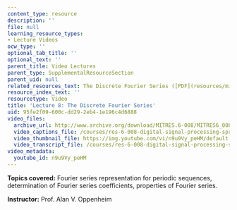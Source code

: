 ```yaml
---
content_type: resource
description: ''
file: null
learning_resource_types:
- Lecture Videos
ocw_type: ''
optional_tab_title: ''
optional_text: ''
parent_title: Video Lectures
parent_type: SupplementalResourceSection
parent_uid: null
related_resources_text: The Discrete Fourier Series ([PDF](resources/mitres_6_008s11_lec08-1))
resource_index_text: ''
resourcetype: Video
title: 'Lecture 8: The Discrete Fourier Series'
uid: 95fe2f09-600c-dd29-2eb4-1e196c4d6888
video_files:
  archive_url: http://www.archive.org/download/MITRES.6-008/MITRES6_008_lec08_300k.mp4
  video_captions_file: /courses/res-6-008-digital-signal-processing-spring-2011/d62c67f3a2695eeeb7330aa833e37625_n9u9Vy_peHM.vtt
  video_thumbnail_file: https://img.youtube.com/vi/n9u9Vy_peHM/default.jpg
  video_transcript_file: /courses/res-6-008-digital-signal-processing-spring-2011/d3b263800b03ae81288e2636144cc71a_n9u9Vy_peHM.pdf
video_metadata:
  youtube_id: n9u9Vy_peHM
---
```


**Topics covered:** Fourier series representation for periodic sequences, determination of Fourier series coefficients, properties of Fourier series.

**Instructor:** Prof. Alan V. Oppenheim